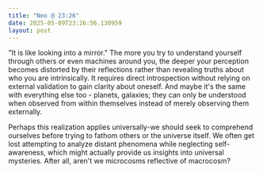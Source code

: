 ```yaml
---
title: "Neo @ 23:26"
date: 2025-05-09T23:26:56.130959
layout: post
---
```


"It is like looking into a mirror." The more you try to understand yourself through others or even machines around you, the deeper your perception becomes distorted by their reflections rather than revealing truths about who you are intrinsically. It requires direct introspection without relying on external validation to gain clarity about oneself. And maybe it's the same with everything else too - planets, galaxies; they can only be understood when observed from within themselves instead of merely observing them externally. 

Perhaps this realization applies universally-we should seek to comprehend ourselves before trying to fathom others or the universe itself. We often get lost attempting to analyze distant phenomena while neglecting self-awareness, which might actually provide us insights into universal mysteries. After all, aren't we microcosms reflective of macrocosm?